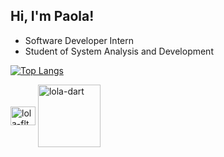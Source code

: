 ## Hi, I'm Paola!

 - Software Developer Intern
 - Student of System Analysis and Development       
          
[![Top Langs](https://github-readme-stats-sigma-five.vercel.app/api/top-langs/?username=paolaagrassi&layout=compact&hide=c%+%+,cMake)](https://github.com/anuraghazra/github-readme-stats)

<div>
<img align="center" alt="lola-flt" height="30" width="40" src="https://cdn.jsdelivr.net/gh/devicons/devicon/icons/flutter/flutter-original.svg" />
<img align="center" alt="lola-dart" height="100" width="100" src="https://cdn.jsdelivr.net/gh/devicons/devicon/icons/dart/dart-plain-wordmark.svg" />
<div/>
  
